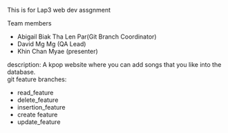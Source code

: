 This is for Lap3 web dev assgnment

Team members

- Abigail Biak Tha Len Par(Git Branch Coordinator)
- David Mg Mg (QA Lead)
- Khin Chan Myae (presenter)

description: A kpop website where you can add songs that you like into the database.  
git feature branches:

- read_feature
- delete_feature
- insertion_feature
- create feature
- update_feature
